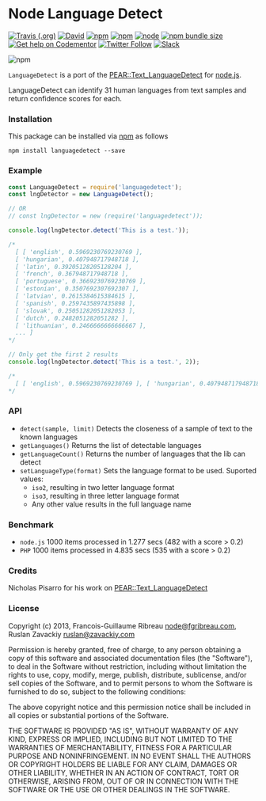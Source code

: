 # Node Language Detect
[![Travis (.org)](https://img.shields.io/travis/FGRibreau/node-language-detect)](http://travis-ci.org/FGRibreau/node-language-detect)
[![David](https://img.shields.io/david/FGRibreau/node-language-detect)](https://david-dm.org/FGRibreau/node-language-detect)
[![npm](https://img.shields.io/npm/v/languagedetect)](https://www.npmjs.com/package/languagedetect)
[![npm](https://img.shields.io/npm/dw/languagedetect)](https://www.npmjs.com/package/languagedetect)
[![node](https://img.shields.io/node/v/languagedetect)](https://www.npmjs.com/package/languagedetect)
[![npm bundle size](https://img.shields.io/bundlephobia/minzip/languagedetect)](https://www.npmjs.com/package/languagedetect)
[![Get help on Codementor](https://img.shields.io/badge/codementor-get%20help-blue.svg)](https://www.codementor.io/francois-guillaume-ribreau?utm_source=github&utm_medium=button&utm_term=francois-guillaume-ribreau&utm_campaign=github)
[![Twitter Follow](https://img.shields.io/twitter/follow/FGRibreau?style=social)](https://twitter.com/FGRibreau) [![Slack](https://img.shields.io/badge/Slack-Join%20our%20tech%20community-17202A?logo=slack)](https://join.slack.com/t/fgribreau/shared_invite/zt-edpjwt2t-Zh39mDUMNQ0QOr9qOj~jrg)

![npm](https://nodei.co/npm/languagedetect.png)

`LanguageDetect` is a port of the [PEAR::Text_LanguageDetect](http://pear.php.net/package/Text_LanguageDetect) for [node.js](http://nodejs.org).

LanguageDetect can identify 31 human languages from text samples and return confidence scores for each.

### Installation
This package can be installed via [npm](http://npmjs.org/) as follows
```shell
npm install languagedetect --save
```
### Example
```javascript
const LanguageDetect = require('languagedetect');
const lngDetector = new LanguageDetect();

// OR
// const lngDetector = new (require('languagedetect'));

console.log(lngDetector.detect('This is a test.'));

/*
  [ [ 'english', 0.5969230769230769 ],
  [ 'hungarian', 0.407948717948718 ],
  [ 'latin', 0.39205128205128204 ],
  [ 'french', 0.367948717948718 ],
  [ 'portuguese', 0.3669230769230769 ],
  [ 'estonian', 0.3507692307692307 ],
  [ 'latvian', 0.2615384615384615 ],
  [ 'spanish', 0.2597435897435898 ],
  [ 'slovak', 0.25051282051282053 ],
  [ 'dutch', 0.2482051282051282 ],
  [ 'lithuanian', 0.2466666666666667 ],
  ... ]
*/

// Only get the first 2 results
console.log(lngDetector.detect('This is a test.', 2));

/*
  [ [ 'english', 0.5969230769230769 ], [ 'hungarian', 0.407948717948718 ] ]
*/
```

### API
* `detect(sample, limit)` Detects the closeness of a sample of text to the known languages
* `getLanguages()` Returns the list of detectable languages
* `getLanguageCount()` Returns the number of languages that the lib can detect
* `setLanguageType(format)` Sets the language format to be used. Suported values:
  * `iso2`, resulting in two letter language format
  * `iso3`, resulting in three letter language format
  * Any other value results in the full language name
### Benchmark
* `node.js` 1000 items processed in 1.277 secs (482 with a score > 0.2)
* `PHP` 1000 items processed in 4.835 secs (535 with a score > 0.2)

### Credits
Nicholas Pisarro for his work on [PEAR::Text_LanguageDetect](http://pear.php.net/package/Text_LanguageDetect)

### License
Copyright (c) 2013, Francois-Guillaume Ribreau <node@fgribreau.com>, Ruslan Zavackiy <ruslan@zavackiy.com>

Permission is hereby granted, free of charge, to any person obtaining a copy of this software and associated documentation files (the "Software"), to deal in the Software without restriction, including without limitation the rights to use, copy, modify, merge, publish, distribute, sublicense, and/or sell copies of the Software, and to permit persons to whom the Software is furnished to do so, subject to the following conditions:

The above copyright notice and this permission notice shall be included in all copies or substantial portions of the Software.

THE SOFTWARE IS PROVIDED "AS IS", WITHOUT WARRANTY OF ANY KIND, EXPRESS OR IMPLIED, INCLUDING BUT NOT LIMITED TO THE WARRANTIES OF MERCHANTABILITY, FITNESS FOR A PARTICULAR PURPOSE AND NONINFRINGEMENT. IN NO EVENT SHALL THE AUTHORS OR COPYRIGHT HOLDERS BE LIABLE FOR ANY CLAIM, DAMAGES OR OTHER LIABILITY, WHETHER IN AN ACTION OF CONTRACT, TORT OR OTHERWISE, ARISING FROM, OUT OF OR IN CONNECTION WITH THE SOFTWARE OR THE USE OR OTHER DEALINGS IN THE SOFTWARE.

